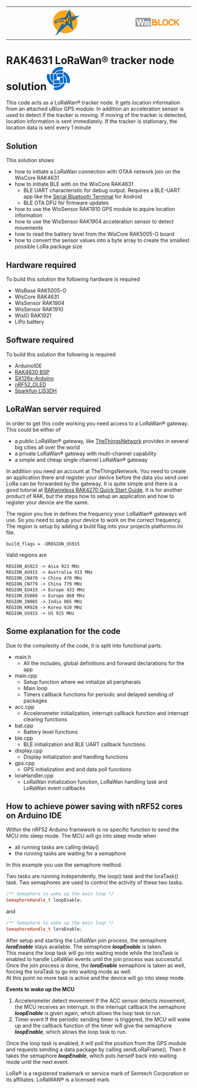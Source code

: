 
| | |
| :-: | :-: |
| <center><img src="./assets/rakstar.jpg" alt="RAKstar" width=25%></center> | <center><img src="./assets/WisBlock.svg" alt="WisBlock" width=75%></center> |    

RAK4631 LoRaWan® tracker node solution![RAKwireless](./assets/RAK-Whirls.png)
===    
This code acts as a LoRaWan® tracker node. It gets location information from an attached uBlox GPS module. In addition an acceleration sensor is used to detect if the tracker is moving.
If moving of the tracker is detected, location information is sent immediately. If the tracker is stationary, the location data is sent every 1 minute 

Solution
---
This solution shows
- how to initiate a LoRaWan connection with OTAA network join on the WisCore RAK4631
- how to initiate BLE with  on the WisCore RAK4631
  - BLE UART characteristic for debug output. Requires a BLE-UART app like the [Serial Bluetooth Terminal](https://play.google.com/store/apps/details?id=de.kai_morich.serial_bluetooth_terminal) for Android
  - BLE OTA DFU for firmware updates
- how to use the WisSensor RAK1910 GPS module to aquire location information
- how to use the WisSensor RAK1904 acceleration sensor to detect movements
- how to read the battery level from the WisCore RAK5005-O board
- how to convert the sensor values into a byte array to create the smallest possible LoRa package size

Hardware required
---
To build this solution the following hardware is required
- WisBase RAK5005-O
- WisCore RAK4631
- WisSensor RAK1904
- WisSensor RAK1910
- WisIO RAK1921
- LiPo battery

Software required
---
To build this solution the following is required
- ArduinoIDE
- [RAK4630 BSP](https://github.com/RAKWireless/RAK-nRF52-Arduino)
- [SX126x-Arduino](https://github.com/beegee-tokyo/SX126x-Arduino)
- [nRF52_OLED](https://github.com/beegee-tokyo/nRF52_OLED)
- [Sparkfun LIS3DH](https://github.com/sparkfun/SparkFun_LIS3DH_Arduino_Library)


LoRaWan server required
---
In order to get this code working you need access to a LoRaWan® gateway. This could be either of    
- a public LoRaWan® gateway, like [TheThingsNetwork](https://thethingsnetwork.org/) provides in several big cities all over the world
- a private LoRaWan® gateway with multi-channel capability
- a simple and cheap single channel LoRaWan® gateway

In addition you need an account at TheThingsNetwork. You need to create an application there and register your device before the data you send over LoRa can be forwarded by the gateway. It is quite simple and there is a good tutorial at [RAKwireless RAK4270 Quick Start Guide](https://docs.rakwireless.com/Product-Categories/WisDuo/RAK4270-Module/Quickstart/#connecting-to-the-things-network-ttn). It is for another product of RAK, but the steps how to setup an application and how to register your device are the same. 

The region you live in defines the frequency your LoRaWan® gateways will use. So you need to setup your device to work on the correct frequency. The region is setup by adding a build flag into your projects platformio.ini file.
```
build_flags = -DREGION_US915
```
Valid regions are
```
REGION_AS923 -> Asia 923 MHz
REGION_AU915 -> Australia 915 MHz
REGION_CN470 -> China 470 MHz
REGION_CN779 -> China 779 MHz
REGION_EU433 -> Europe 433 MHz
REGION_EU868 -> Europe 868 MHz
REGION_IN865 -> India 865 MHz
REGION_KR920 -> Korea 920 MHz
REGION_US915 -> US 915 MHz
```

Some explanation for the code
---

Due to the complexity of the code, it is split into functional parts.
- main.h 
   - All the includes, global definitions and forward declarations for the app
- main.cpp
   - Setup function where we initialize all peripherals
   - Main loop
   - Timers callback functions for periodic and delayed sending of packages
- acc.cpp
   - Accelerometer initialization, interrupt callback function and interrupt clearing functions
- bat.cpp
   - Battery level functions
- ble.cpp
   - BLE initialization and BLE UART callback functions
- display.cpp
   - Display initialization and handling functions
- gps.cpp
   - GPS initialization and and data poll functions
- loraHandler.cpp
   - LoRaWan initialization function, LoRaWan handling task and LoRaWan event callbacks

How to achieve power saving with nRF52 cores on Arduino IDE
----
Within the nRF52 Arduino framework is no specific function to send the MCU into sleep mode. The MCU will go into sleep mode when 
- all running tasks are calling delay()
- the running tasks are waiting for a semaphore

In this example you use the semaphore method.    

Two tasks are running independently, the loop() task and the loraTask() task.
Two semaphores are used to control the activity of these two tasks.    
```cpp
/** Semaphore to wake up the main loop */
SemaphoreHandle_t loopEnable;
```
and
```cpp
/** Semaphore to wake up the main loop */
SemaphoreHandle_t loraEnable;
```

After setup and starting the LoRaWan join process, the semaphore _**loraEnable**_ stays available. The semaphore _**loopEnable**_ is taken.  
This means the loop task will go into waiting mode while the loraTask is enabled to handle LoRaWan events until the join process was successful. Once the join process is done, the _**loraEnable**_ semaphore is taken as well, forcing the loraTask to go into waiting mode as well.    
At this point no more task is active and the device will go into sleep mode.  
  
**Events to wake up the MCU**
1. Accelerometer detect movement
If the ACC sensor detects movement, the MCU receives an interrupt. In the interrupt callback the semaphore _**loopEnable**_ is given again, which allows the loop task to run.
2. Timer event
If the periodic sending timer is triggered, the MCU will wake up and the callback function of the timer will give the semaphore _**loopEnable**_, which allows the loop task to run.

Once the loop task is enabled, it will poll the position from the GPS module and requests sending a data package by calling sendLoRaFrame(). Then it takes the semaphore _**loopEnable**_, which puts herself back into waiting mode until the next event.

LoRa® is a registered trademark or service mark of Semtech Corporation or its affiliates. LoRaWAN® is a licensed mark. 
